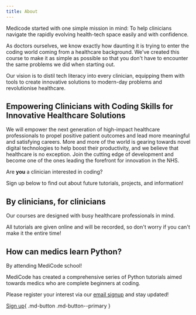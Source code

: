 ```yaml
---
title: About
---
```


Medicode started with one simple mission in mind: To help clinicians navigate the rapidly evolving health-tech space easily and with confidence.

As doctors ourselves, we know exactly how daunting it is trying to enter the coding world coming from a healthcare background. We've created this course to make it as simple as possible so that you don't have to encounter the same problems we did when starting out.

Our vision is to distil tech literacy into every clinician, equipping them with tools to create innovative solutions to modern-day problems and revolutionise healthcare.

## Empowering Clinicians with Coding Skills for Innovative Healthcare Solutions

We will empower the next generation of high-impact healthcare professionals to propel positive patient outcomes and lead more meaningful and satisfying careers. More and more of the world is gearing towards novel digital technologies to help boost their productivity, and we believe that healthcare is no exception. Join the cutting edge of development and become one of the ones leading the forefront for innovation in the NHS.

Are **you** a clinician interested in coding?

Sign up below to find out about future tutorials, projects, and information!

## By clinicians, for clinicians

Our courses are designed with busy healthcare professionals in mind.

All tutorials are given online and will be recorded, so don't worry if you can't make it the entire time!

## How can medics learn Python?

By attending MediCode school!

MediCode has created a comprehensive series of Python tutorials aimed towards medics who are complete beginners at coding.

Please register your interest via our [email signup](./index.md#sign-up) and stay updated!

[Sign up](#sign-up){ .md-button .md-button--primary }
